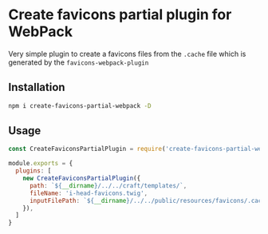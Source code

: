 # Create favicons partial plugin for WebPack

Very simple plugin to create a favicons files from the `.cache` file which is generated by the `favicons-webpack-plugin`

## Installation

```bash
npm i create-favicons-partial-webpack -D
```

## Usage

```js
const CreateFaviconsPartialPlugin = require('create-favicons-partial-webpack');

module.exports = {
  plugins: [
    new CreateFaviconsPartialPlugin({
      path: `${__dirname}/../../craft/templates/`,
      fileName: 'i-head-favicons.twig',
      inputFilePath: `${__dirname}/../../public/resources/favicons/.cache`,
    }),
  ]
}
```
